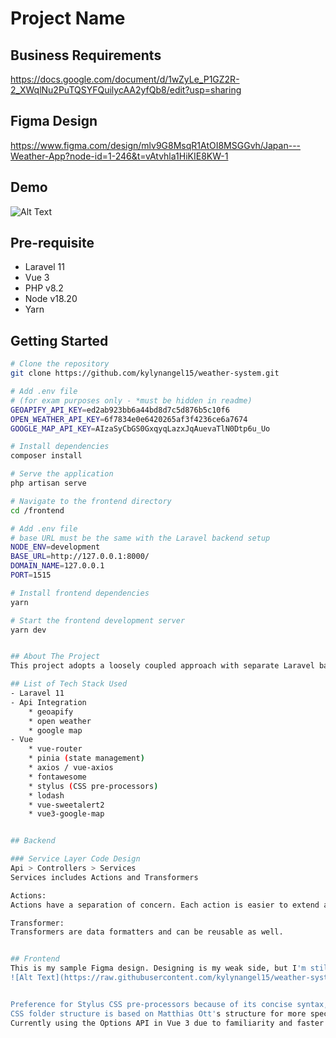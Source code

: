 # Project Name

## Business Requirements
https://docs.google.com/document/d/1wZyLe_P1GZ2R-2_XWqlNu2PuTQSYFQuilycAA2yfQb8/edit?usp=sharing

## Figma Design
https://www.figma.com/design/mlv9G8MsqR1AtOI8MSGGvh/Japan---Weather-App?node-id=1-246&t=vAtvhla1HiKIE8KW-1

## Demo
![Alt Text](https://github.com/kylynangel15/weather-system/blob/main/frontend/src/assets/WeatherAppDemo.gif)

## Pre-requisite
- Laravel 11
- Vue 3
- PHP v8.2
- Node v18.20
- Yarn

## Getting Started

```bash
# Clone the repository
git clone https://github.com/kylynangel15/weather-system.git

# Add .env file
# (for exam purposes only - *must be hidden in readme)
GEOAPIFY_API_KEY=ed2ab923bb6a44bd8d7c5d876b5c10f6
OPEN_WEATHER_API_KEY=6f7834e0e6420265af3f4236ce6a7674
GOOGLE_MAP_API_KEY=AIzaSyCbGS0GxqyqLazxJqAuevaTlN0Dtp6u_Uo

# Install dependencies
composer install

# Serve the application
php artisan serve

# Navigate to the frontend directory
cd /frontend

# Add .env file
# base URL must be the same with the Laravel backend setup
NODE_ENV=development
BASE_URL=http://127.0.0.1:8000/
DOMAIN_NAME=127.0.0.1
PORT=1515

# Install frontend dependencies
yarn

# Start the frontend development server
yarn dev


## About The Project
This project adopts a loosely coupled approach with separate Laravel backend and Vue frontend.

## List of Tech Stack Used
- Laravel 11
- Api Integration 
    * geoapify
    * open weather
    * google map
- Vue
    * vue-router
    * pinia (state management)
    * axios / vue-axios
    * fontawesome
    * stylus (CSS pre-processors)
    * lodash
    * vue-sweetalert2
    * vue3-google-map


## Backend

### Service Layer Code Design
Api > Controllers > Services
Services includes Actions and Transformers

Actions:
Actions have a separation of concern. Each action is easier to extend and can be reused in other business logic.

Transformer:
Transformers are data formatters and can be reusable as well.


## Frontend
This is my sample Figma design. Designing is my weak side, but I'm still improving. I can excel more in backend, but I can also do frontend if a UI/UX template is provided to me.
![Alt Text](https://raw.githubusercontent.com/kylynangel15/weather-system/main/frontend/src/assets/FigmaDesign.png)


Preference for Stylus CSS pre-processors because of its concise syntax, which reduces redundancy and makes code more readable. It supports variables, mixins, and nested syntax which streamlines workflow and promotes code reuse. Stylus can perform mathematical operations and handle vendor prefixing automatically, enhancing productivity.
CSS folder structure is based on Matthias Ott's structure for more specificity and modularity.
Currently using the Options API in Vue 3 due to familiarity and faster coding capability, rather than the Composition API.
